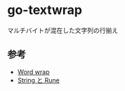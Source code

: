 # go-textwrap
マルチバイトが混在した文字列の行揃え

## 参考
- [Word wrap](https://rosettacode.org/wiki/Word_wrap#Go)
- [String と Rune](http://text.baldanders.info/golang/string-and-rune/)